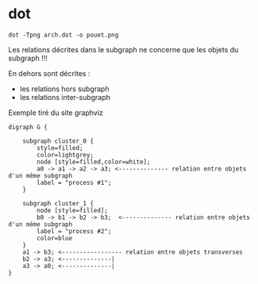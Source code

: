 # dot

```
dot -Tpng arch.dot -o pouet.png
```

Les relations décrites dans le subgraph ne concerne que les objets du subgraph !!!

En dehors sont décrites :
- les relations hors subgraph
- les relations inter-subgraph


Exemple tiré du site graphviz

```
digraph G {

    subgraph cluster_0 {
        style=filled;
        color=lightgrey;
        node [style=filled,color=white];
        a0 -> a1 -> a2 -> a3; <-------------- relation entre objets d'un même subgraph
        label = "process #1";
    }

    subgraph cluster_1 {
        node [style=filled];
        b0 -> b1 -> b2 -> b3;  <-------------- relation entre objets d'un même subgraph
        label = "process #2";
        color=blue
    }
    a1 -> b3; <----------------- relation entre objets transverses 
    b2 -> a3; <--------------|
    a3 -> a0; <--------------|
}
```

